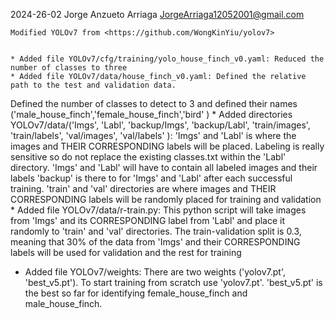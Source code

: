 2024-26-02  Jorge Anzueto Arriaga  <JorgeArriaga12052001@gmail.com>

	Modified YOLOv7 from <https://github.com/WongKinYiu/yolov7>


	* Added file YOLOv7/cfg/training/yolo_house_finch_v0.yaml: Reduced the number of classes to three
	* Added file YOLOv7/data/house_finch_v0.yaml: Defined the relative path to the test and validation data.
  Defined the number of classes to detect to 3 and defined their names ('male_house_finch','female_house_finch','bird' )
	* Added directories YOLOv7/data/('Imgs', 'Labl', 'backup/Imgs', 'backup/Labl', 'train/images', 'train/labels', 'val/images', 'val/labels' ):
  'Imgs' and 'Labl' is where the images and THEIR CORRESPONDING labels will be placed. Labeling is really sensitive so do not replace the existing classes.txt within the 'Labl'
  directory. 'Imgs' and 'Labl' will have to contain all labeled images and their labels
  'backup' is there to for 'Imgs' and 'Labl' after each successful training. 
  'train' and 'val' directories are where images and THEIR CORRESPONDING labels will be randomly placed for training and validation
	* Added file YOLOv7/data/r-train.py: This python script will take images from 'Imgs' and its CORRESPONDING label from 'Labl' and place it randomly 
  to 'train' and 'val' directories. The train-validation split is 0.3, meaning that 30% of the data from 'Imgs' and their CORRESPONDING labels will be used
  for validation and the rest for training
  * Added file YOLOv7/weights: There are two weights ('yolov7.pt', 'best_v5.pt'). To start training from scratch use 'yolov7.pt'. 
  'best_v5.pt' is the best so far for identifying female_house_finch and male_house_finch.
